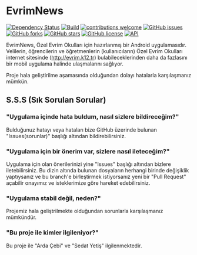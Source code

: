 # EvrimNews 
[![Dependency Status](https://david-dm.org/ozelevrim/evrimnews.svg)](https://david-dm.org/ozelevrim/evrimnews.svg) [![Build](https://api.travis-ci.org/ozelevrim/EvrimNews.svg?branch=master)](https://api.travis-ci.org/ozelevrim/EvrimNews.svg?branch=master) [![contributions welcome](https://img.shields.io/badge/contributions-welcome-brightgreen.svg?style=flat)](https://github.com/ozelevrim/EvrimNews/issues) [![GitHub issues](https://img.shields.io/github/issues/HITGIF/TextFieldBoxes.svg)](https://github.com/ozelevrim/EvrimNews/issues)
[![GitHub forks](https://img.shields.io/github/forks/ozelevrim/EvrimNews.svg)](https://github.com/HITGIF/TextFieldBoxes/network)
[![GitHub stars](https://img.shields.io/github/stars/ozelevrim/EvrimNews.svg)](https://github.com/HITGIF/TextFieldBoxes/stargazers)
[![GitHub license](https://img.shields.io/badge/license-Apache%202-blue.svg)](https://raw.githubusercontent.com/HITGIF/TextFieldBoxes/master/LICENSE)
[![API](https://img.shields.io/badge/API-21%2B-brightgreen.svg?style=flat)](https://android-arsenal.com/api?level=21)


EvrimNews, Özel Evrim Okulları için hazırlanmış bir Android uygulamasıdır. Velilerin, öğrencilerin ve öğretmenlerin (kullanıcıların) Özel Evrim Okulları internet sitesinde (http://evrim.k12.tr) bulabileceklerinden daha da fazlasını bir mobil uygulama halinde ulaşmalarını sağlıyor.

Proje hala geliştirilme aşamasında olduğundan dolayı hatalarla karşılaşmanız mümkün. 

## S.S.S (Sık Sorulan Sorular)

### "Uygulama içinde hata buldum, nasıl sizlere bildireceğim?"
Bulduğunuz hatayı veya hataları bize GitHub üzerinde bulunan "Issues(sorunlar)" başlığı altından bildirebilirsiniz.

### "Uygulama için bir önerim var, sizlere nasıl ileteceğim?"
Uygulama için olan önerilerinizi yine "Issues" başlığı altından bizlere iletebilirsiniz. Bu dizin altında bulunan dosyaların herhangi birinde değişiklik yaptıysanız ve bu branch'e birleştirmek istiyorsanız yeni bir "Pull Request" açabilir onayımız ve isteklerimize göre hareket edebilirsiniz.

### "Uygulama stabil değil, neden?"
Projemiz hala geliştrilmekte olduğundan sorunlarla karşılaşmanız mümkündür.

### "Bu proje ile kimler ilgileniyor?"
Bu proje ile "Arda Çebi" ve "Sedat Yetiş" ilgilenmektedir.
